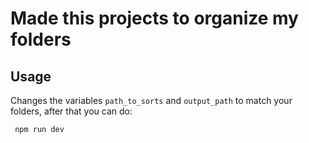 # Made this projects to organize my folders

## Usage
Changes the variables `path_to_sorts` and `output_path` to match your folders, after that you can do:
```
 npm run dev
```